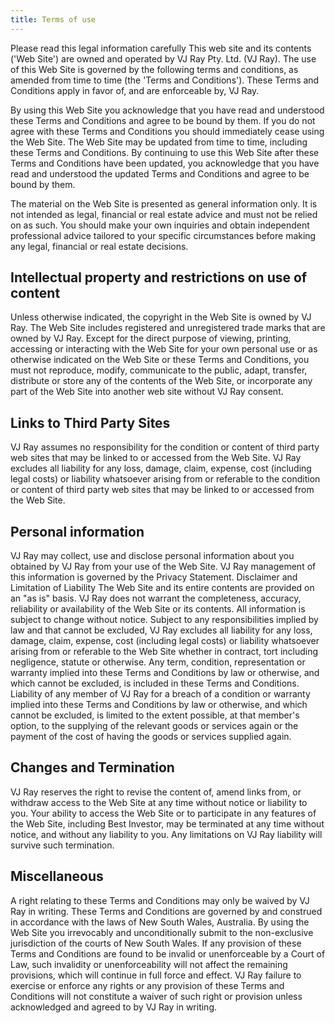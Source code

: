 ```yaml
---
title: Terms of use
---
```


Please read this legal information carefully This web site and its contents ('Web Site') are owned and operated by VJ Ray Pty. Ltd. (VJ Ray). The use of this Web Site is governed by the following terms and conditions, as amended from time to time (the 'Terms and Conditions'). These Terms and Conditions apply in favor of, and are enforceable by, VJ Ray.

By using this Web Site you acknowledge that you have read and understood these Terms and Conditions and agree to be bound by them. If you do not agree with these Terms and Conditions you should immediately cease using the Web Site. The Web Site may be updated from time to time, including these Terms and Conditions. By continuing to use this Web Site after these Terms and Conditions have been updated, you acknowledge that you have read and understood the updated Terms and Conditions and agree to be bound by them.

The material on the Web Site is presented as general information only. It is not intended as legal, financial or real estate advice and must not be relied on as such. You should make your own inquiries and obtain independent professional advice tailored to your specific circumstances before making any legal, financial or real estate decisions.

## Intellectual property and restrictions on use of content

Unless otherwise indicated, the copyright in the Web Site is owned by VJ Ray. The Web Site includes registered and unregistered trade marks that are owned by VJ Ray. Except for the direct purpose of viewing, printing, accessing or interacting with the Web Site for your own personal use or as otherwise indicated on the Web Site or these Terms and Conditions, you must not reproduce, modify, communicate to the public, adapt, transfer, distribute or store any of the contents of the Web Site, or incorporate any part of the Web Site into another web site without VJ Ray consent.

## Links to Third Party Sites

VJ Ray assumes no responsibility for the condition or content of third party web sites that may be linked to or accessed from the Web Site. VJ Ray excludes all liability for any loss, damage, claim, expense, cost (including legal costs) or liability whatsoever arising from or referable to the condition or content of third party web sites that may be linked to or accessed from the Web Site.

## Personal information

VJ Ray may collect, use and disclose personal information about you obtained by VJ Ray from your use of the Web Site. VJ Ray management of this information is governed by the Privacy Statement. Disclaimer and Limitation of Liability The Web Site and its entire contents are provided on an "as is" basis. VJ Ray does not warrant the completeness, accuracy, reliability or availability of the Web Site or its contents. All information is subject to change without notice. Subject to any responsibilities implied by law and that cannot be excluded, VJ Ray excludes all liability for any loss, damage, claim, expense, cost (including legal costs) or liability whatsoever arising from or referable to the Web Site whether in contract, tort including negligence, statute or otherwise. Any term, condition, representation or warranty implied into these Terms and Conditions by law or otherwise, and which cannot be excluded, is included in these Terms and Conditions. Liability of any member of VJ Ray for a breach of a condition or warranty implied into these Terms and Conditions by law or otherwise, and which cannot be excluded, is limited to the extent possible, at that member's option, to the supplying of the relevant goods or services again or the payment of the cost of having the goods or services supplied again.

## Changes and Termination

VJ Ray reserves the right to revise the content of, amend links from, or withdraw access to the Web Site at any time without notice or liability to you. Your ability to access the Web Site or to participate in any features of the Web Site, including Best Investor, may be terminated at any time without notice, and without any liability to you. Any limitations on VJ Ray liability will survive such termination.

## Miscellaneous

A right relating to these Terms and Conditions may only be waived by VJ Ray in writing. These Terms and Conditions are governed by and construed in accordance with the laws of New South Wales, Australia. By using the Web Site you irrevocably and unconditionally submit to the non-exclusive jurisdiction of the courts of New South Wales. If any provision of these Terms and Conditions are found to be invalid or unenforceable by a Court of Law, such invalidity or unenforceability will not affect the remaining provisions, which will continue in full force and effect. VJ Ray failure to exercise or enforce any rights or any provision of these Terms and Conditions will not constitute a waiver of such right or provision unless acknowledged and agreed to by VJ Ray in writing.